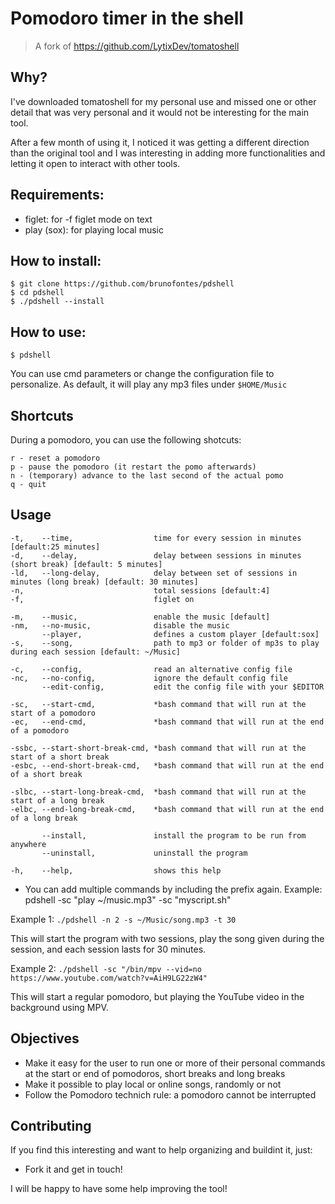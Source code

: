 # Pomodoro timer in the shell

> A fork of https://github.com/LytixDev/tomatoshell

## Why?

I've downloaded tomatoshell for my personal use and missed one or other detail
that was very personal and it would not be interesting for the main tool.

After a few month of using it, I noticed it was getting a different 
direction than the original tool and I was interesting in adding more
functionalities and letting it open to interact with other tools.

## Requirements: 
- figlet: for -f figlet mode on text
- play (sox): for playing local music

## How to install:
```
$ git clone https://github.com/brunofontes/pdshell
$ cd pdshell
$ ./pdshell --install
```

## How to use:
`$ pdshell`

You can use cmd parameters or change the configuration file to personalize.
As default, it will play any mp3 files under `$HOME/Music`

## Shortcuts

During a pomodoro, you can use the following shotcuts:

```
r - reset a pomodoro
p - pause the pomodoro (it restart the pomo afterwards)
n - (temporary) advance to the last second of the actual pomo
q - quit
```


## Usage
```
-t,    --time,                  time for every session in minutes [default:25 minutes]
-d,    --delay,                 delay between sessions in minutes (short break) [default: 5 minutes]
-ld,   --long-delay,            delay between set of sessions in minutes (long break) [default: 30 minutes]
-n,                             total sessions [default:4]
-f,                             figlet on

-m,    --music,                 enable the music [default]
-nm,   --no-music,              disable the music
       --player,                defines a custom player [default:sox]
-s,    --song,                  path to mp3 or folder of mp3s to play during each session [default: ~/Music]

-c,    --config,                read an alternative config file
-nc,   --no-config,             ignore the default config file
       --edit-config,           edit the config file with your $EDITOR

-sc,   --start-cmd,             *bash command that will run at the start of a pomodoro
-ec,   --end-cmd,               *bash command that will run at the end of a pomodoro

-ssbc, --start-short-break-cmd, *bash command that will run at the start of a short break
-esbc, --end-short-break-cmd,   *bash command that will run at the end of a short break

-slbc, --start-long-break-cmd,  *bash command that will run at the start of a long break
-elbc, --end-long-break-cmd,    *bash command that will run at the end of a long break

       --install,               install the program to be run from anywhere
       --uninstall,             uninstall the program

-h,    --help,                  shows this help

```

* You can add multiple commands by including the prefix again. Example:
pdshell -sc \"play ~/music.mp3\" -sc \"myscript.sh\"

Example 1:
`./pdshell -n 2 -s ~/Music/song.mp3 -t 30`

This will start the program with two sessions, play the song given during 
the session, and each session lasts for 30 minutes.

Example 2:
`./pdshell -sc "/bin/mpv --vid=no https://www.youtube.com/watch?v=AiH9LG22zW4"`

This will start a regular pomodoro, but playing the YouTube video in the background using MPV.


## Objectives

- Make it easy for the user to run one or more of their personal commands 
  at the start or end of pomodoros, short breaks and long breaks
- Make it possible to play local or online songs, randomly or not
- Follow the Pomodoro technich rule: a pomodoro cannot be interrupted


## Contributing

If you find this interesting and want to help organizing and buildint
it, just:

- Fork it and get in touch!

I will be happy to have some help improving the tool!
